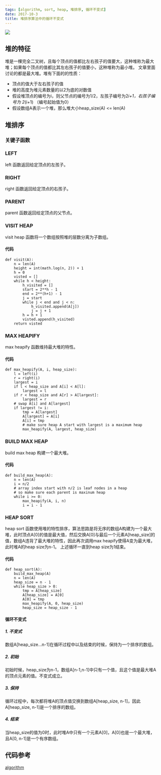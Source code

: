 ```yaml
---
tags: [algorithm, sort, heap, 堆排序, 循环不变式]
date: 2017-10-3
title: 堆排序算法中的循环不变式
---
```


![](/images/heap.jpeg)
## 堆的特征
堆是一棵完全二叉树，且每个顶点的值都比左右孩子的值要大，这种堆称为最大堆；如果每个顶点的值都比其左右孩子的值要小，这种堆称为最小堆。
文章里面讨论的都是最大堆。堆有下面的的性质：

- 顶点的值大于左右孩子的值
- 堆的高度为堆元素数量的以2为底的对数值
- 假设堆顶点的编号为i，则父节点的编号为1/2，左孩子编号为2*i+1，右孩子编号为 2*(i+1) （编号起始值为0）
- 假设数组A表示一个堆，那么堆大小heap_size(A) <= len(A)
## 堆排序
### 关键子函数
### LEFT
left 函数返回给定顶点的左孩子。
### RIGHT
right 函数返回给定顶点的右孩子。
### PARENT
parent 函数返回给定顶点的父节点。
### VISIT HEAP
visit heap 函数将一个数组按照堆的层数分离为子数组。
#### 代码
```python:n
def visit(A):
    n = len(A)
    height = int(math.log(n, 2)) + 1
    h = 0
    visted = []
    while h < height:
        h_visited = []
        start = 2**h - 1
        end = 2**(h+1) - 1
        j = start
        while j < end and j < n:
            h_visited.append(A[j])
            j = j + 1
        h = h + 1
        visted.append(h_visited)
    return visted
```
### MAX HEAPIFY
max heapify 函数维持最大堆的特性。
#### 代码
```python:n
def max_heapify(A, i, heap_size):
    l = left(i)
    r = right(i)
    largest = i
    if l < heap_size and A[i] < A[l]:
        largest = l
    if r < heap_size and A[r] > A[largest]:
        largest = r
    # swap A[i] and A[largest]
    if largest != i:
        tmp = A[largest]
        A[largest] = A[i]
        A[i] = tmp
        # make sure heap A start with largest is a maximum heap
        max_heapify(A, largest, heap_size)
```
### BUILD MAX HEAP
build max heap 构建一个最大堆。
#### 代码
```python:n
def build_max_heap(A):
    n = len(A)
    i = n/2
    # array index start with n/2 is leaf nodes in a heap
    # so make sure each parent is maxinum heap
    while i >= 0:
        max_heapify(A, i, n)
        i = i - 1
```
### HEAP SORT
heap sort 函数使用堆的特性排序，算法思路是将无序的数组A构建为一个最大堆，此时顶点A[0]的值是最大值，然后交换A[0]与最后一个元素A[heap_size]的值，数组A违背了最大堆的特性，因此再次调用max heapify使得A变为最大堆，此时堆A的heap size为n-1。
上述循环一直到heap size为1结束。
#### 代码
```python:n
def heap_sort(A):
    build_max_heap(A)
    n = len(A)
    heap_size = n - 1
    while heap_size > 0:
        tmp = A[heap_size]
        A[heap_size] = A[0]
        A[0] = tmp
        max_heapify(A, 0, heap_size)
        heap_size = heap_size - 1
```
#### 循环不变式
##### 1. 不变式
数组A[heap_size...n-1]在循环过程中以及结束的时候，保持为一个排序的数组。
##### 2. 初始
初始时候，heap_size为n-1，数组A[n-1,n-1]中只有一个值，且这个值是最大堆A的顶点元素的值。不变式成立。
##### 3. 保持
循环过程中，每次都将堆A的顶点值交换到数组A[heap_size, n-1]，因此A[heap_size, n-1]是一个排序的数组。
##### 4. 结束
当heap_size的值为0时，此时堆A中只有一个元素A[0]，A[0]也是一个最大堆，且A[0, n-1]是一个有序数组。
## 代码参考
[algorithm](https://github.com/ibusybox/algorithm/blob/master/src/python/heap.py)